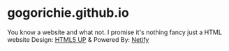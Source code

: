 # gogorichie.github.io

You know a website and what not. I promise it's nothing fancy just a HTML website Design: <a href="http://html5up.net">HTML5 UP</a> & Powered By: <a href="http://netlify.com">Netify</a>

